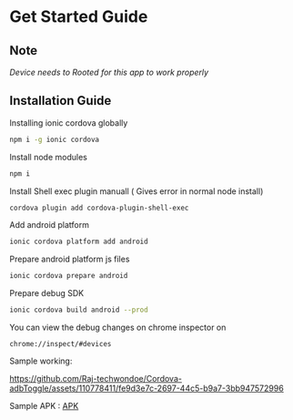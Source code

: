 # Get Started Guide

## Note
*Device needs to Rooted for this app to work properly*

## Installation Guide
Installing ionic cordova globally
```bash
npm i -g ionic cordova 
```

Install node modules
```bash
npm i
```

Install Shell exec plugin manuall ( Gives error in normal node install)

```bash
cordova plugin add cordova-plugin-shell-exec
```

Add android platform

```bash
ionic cordova platform add android     
```

Prepare android platform js files

```bash
ionic cordova prepare android  
```

Prepare debug SDK

```bash
ionic cordova build android --prod    
```

You can view the debug changes on chrome inspector on

```
chrome://inspect/#devices

```

Sample working:

https://github.com/Raj-techwondoe/Cordova-adbToggle/assets/110778411/fe9d3e7c-2697-44c5-b9a7-3bb947572996



Sample APK : [APK](./sample.apk)